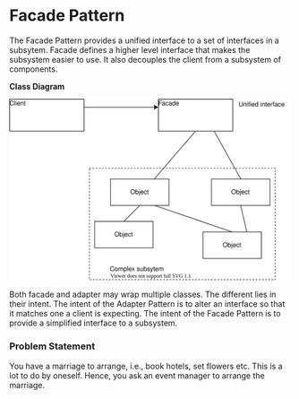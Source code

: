 # Facade Pattern

The Facade Pattern provides a unified interface to a set of interfaces in a subsytem.
Facade defines a higher level interface that makes the subsystem easier to use.
It also decouples the client from a subsystem of components.

__Class Diagram__

![Figure](cd.drawio.svg)

Both facade and adapter may wrap multiple classes.
The different lies in their intent. 
The intent of the Adapter Pattern is to alter an interface so that it matches one a client is expecting.
The intent of the Facade Pattern is to provide a simplified interface to a subsystem.

### Problem Statement

You have a marriage to arrange, i.e., book hotels, set flowers etc.
This is a lot to do by oneself.
Hence, you ask an event manager to arrange the marriage.
